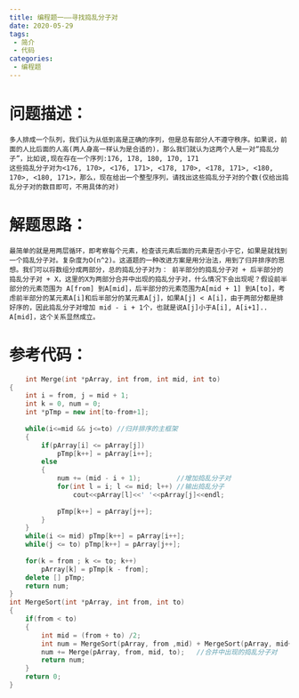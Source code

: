 ```yaml
---
title: 编程题一——寻找捣乱分子对
date: 2020-05-29
tags:
 - 简介
 - 代码
categories:
 - 编程题
---
```


# 问题描述：
    多人排成一个队列，我们认为从低到高是正确的序列，但是总有部分人不遵守秩序。如果说，前面的人比后面的人高(两人身高一样认为是合适的)，那么我们就认为这两个人是一对“捣乱分子”，比如说,现在存在一个序列:176, 178, 180, 170, 171
    这些捣乱分子对为<176, 170>, <176, 171>, <178, 170>, <178, 171>, <180, 170>, <180, 171>，那么，现在给出一个整型序列，请找出这些捣乱分子对的个数(仅给出捣乱分子对的数目即可，不用具体的对)
# 解题思路：
    最简单的就是用两层循环，即考察每个元素，检查该元素后面的元素是否小于它，如果是就找到一个捣乱分子对。复杂度为O(n^2)。这道题的一种改进方案是用分治法，用到了归并排序的思想。我们可以将数组分成两部分，总的捣乱分子对为： 前半部分的捣乱分子对 + 后半部分的捣乱分子对 + X，这里的X为两部分合并中出现的捣乱分子对，什么情况下会出现呢？假设前半部分的元素范围为 A[from] 到A[mid]，后半部分的元素范围为A[mid + 1] 到A[to]，考虑前半部分的某元素A[i]和后半部分的某元素A[j]，如果A[j] < A[i]，由于两部分都是排好序的，因此捣乱分子对增加 mid - i + 1个，也就是说A[j]小于A[i], A[i+1].. A[mid]，这个关系显然成立。
# 参考代码：
```C++
    int Merge(int *pArray, int from, int mid, int to)
{
	int i = from, j = mid + 1;
	int k = 0, num = 0;
	int *pTmp = new int[to-from+1];
	
	while(i<=mid && j<=to) //归并排序的主框架
	{
		if(pArray[i] <= pArray[j])
			pTmp[k++] = pArray[i++];
		else
		{
			num += (mid - i + 1);         //增加捣乱分子对
			for(int l = i; l <= mid; l++) //输出捣乱分子
				cout<<pArray[l]<<' '<<pArray[j]<<endl;
 
			pTmp[k++] = pArray[j++];
		}
	}
	while(i <= mid) pTmp[k++] = pArray[i++];
	while(j <= to) pTmp[k++] = pArray[j++];
 
	for(k = from ; k <= to; k++)
		pArray[k] = pTmp[k - from];
	delete [] pTmp;
	return num;
}
int MergeSort(int *pArray, int from, int to)
{
	if(from < to)
	{
		int mid = (from + to) /2;
		int num = MergeSort(pArray, from ,mid) + MergeSort(pArray, mid+1, to); //分别算出两部分的捣乱分子对
		num += Merge(pArray, from, mid, to);   //合并中出现的捣乱分子对
		return num;
	}
	return 0;
}
```